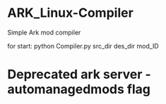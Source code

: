 # ARK_Linux-Compiler

Simple Ark mod compiler 

for start:
  python Compiler.py src_dir des_dir mod_ID




# Deprecated ark server -automanagedmods flag
